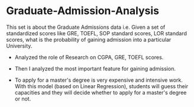 # Graduate-Admission-Analysis

This set is about the Graduate Admissions data i.e. Given a set of standardized scores like GRE, TOEFL, SOP standard scores, LOR standard scores, what is the probability of gaining admission into a particular University.

- Analyzed the role of Research on CGPA, GRE, TOEFL scores.

- Then I analyzed the most important feature for gaining admission.

- To apply for a master's degree is very expensive and intensive work. With this model (based on Linear Regression), students will guess their capacities and they will decide whether to apply for a master's degree or not.
